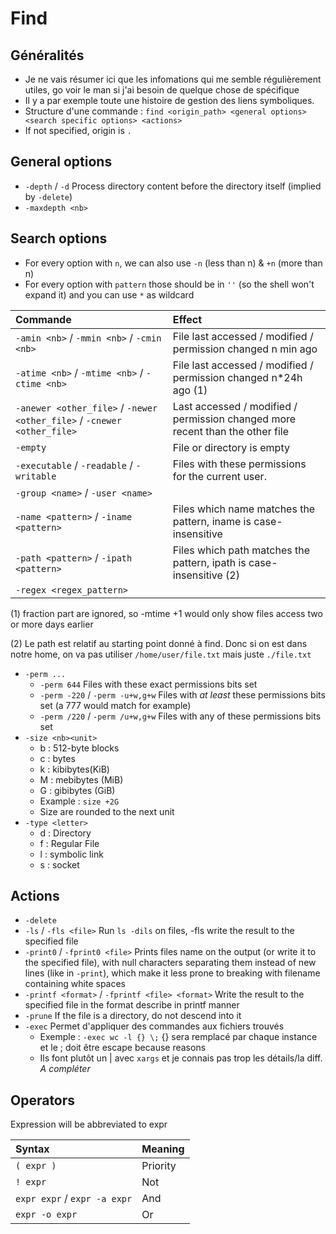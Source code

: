 # Find

## Généralités

* Je ne vais résumer ici que les infomations qui me semble régulièrement utiles, go voir le man si j'ai besoin de quelque chose de spécifique
* Il y a par exemple toute une histoire de gestion des liens symboliques.
* Structure d'une commande : `find <origin_path> <general options> <search specific options> <actions>`
* If not specified, origin is `.`

## General options

* `-depth` / `-d` Process directory content before the directory itself \(implied by `-delete`\)
* `-maxdepth <nb>`

## Search options

* For every option with `n`, we can also use `-n` \(less than n\) & `+n` \(more than n\)
* For every option with `pattern` those should be in `''` \(so the shell won't expand it\) and you can use `*` as wildcard

| Commande | Effect |
| :--- | :--- |
| `-amin <nb>` / `-mmin <nb>` / `-cmin <nb>` | File last accessed / modified / permission changed n min ago |
| `-atime <nb>` / `-mtime <nb>` / `-ctime <nb>` | File last accessed / modified / permission changed n\*24h ago \(1\) |
| `-anewer <other_file>` / `-newer <other_file>` / `-cnewer <other_file>` | Last accessed / modified / permission changed more recent than the other file |
| `-empty` | File or directory is empty |
| `-executable` / `-readable` / `-writable` | Files with these permissions for the current user. |
| `-group <name>` / `-user <name>` |  |
| `-name <pattern>` / `-iname <pattern>` | Files which name matches the pattern, iname is case-insensitive |
| `-path <pattern>` / `-ipath <pattern>` | Files which path matches the pattern, ipath is case-insensitive \(2\) |
| `-regex <regex_pattern>` |  |

\(1\) fraction part are ignored, so -mtime +1 would only show files access two or more days earlier

\(2\) Le path est relatif au starting point donné à find. Donc si on est dans notre home, on va pas utiliser `/home/user/file.txt` mais juste `./file.txt`

* `-perm ...`
  * `-perm 644` Files with these exact permissions bits set
  * `-perm -220` / `-perm -u+w,g+w` Files with _at least_ these permissions bits set \(a 777 would match for example\)
  * `-perm /220` / `-perm /u+w,g+w` Files with any of these permissions bits set
* `-size <nb><unit>`
  * b : 512-byte blocks
  * c : bytes
  * k : kibibytes\(KiB\)
  * M : mebibytes \(MiB\)
  * G : gibibytes \(GiB\)
  * Example : `size +2G`
  * Size are rounded to the next unit
* `-type <letter>`
  * d : Directory
  * f : Regular File
  * l : symbolic link
  * s : socket

## Actions

* `-delete`
* `-ls` / `-fls <file>` Run `ls -dils` on files, -fls write the result to the specified file
* `-print0` / `-fprint0 <file>` Prints files name on the output \(or write it to the specified file\), with null characters separating them instead of new lines \(like in `-print`\), which make it less prone to breaking with filename containing white spaces
* `-printf <format>` / `-fprintf <file> <format>` Write the result to the specified file in the format describe in printf manner
* `-prune` If the file is a directory, do not descend into it
* `-exec` Permet d'appliquer des commandes aux fichiers trouvés
  * Exemple : `-exec wc -l {} \;` {} sera remplacé par chaque instance et le ; doit être escape because reasons
  * Ils font plutôt un \| avec `xargs` et je connais pas trop les détails/la diff. _A compléter_

## Operators

Expression will be abbreviated to expr

| Syntax | Meaning |
| :--- | :--- |
| `( expr )` | Priority |
| `! expr` | Not |
| `expr expr` / `expr -a expr` | And |
| `expr -o expr` | Or |

